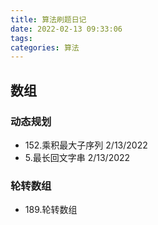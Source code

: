 ```yaml
---
title: 算法刷题日记
date: 2022-02-13 09:33:06
tags:
categories: 算法
---
```

## 数组
### 动态规划
* 152.乘积最大子序列               2/13/2022
* 5.最长回文字串                   2/13/2022
### 轮转数组
* 189.轮转数组 